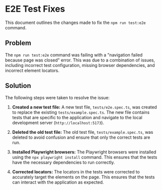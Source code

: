 # E2E Test Fixes

This document outlines the changes made to fix the `npm run test:e2e` command.

## Problem

The `npm run test:e2e` command was failing with a "navigation failed because page was closed" error. This was due to a combination of issues, including incorrect test configuration, missing browser dependencies, and incorrect element locators.

## Solution

The following steps were taken to resolve the issue:

1.  **Created a new test file:** A new test file, `tests/e2e.spec.ts`, was created to replace the existing `tests/example.spec.ts`. The new file contains tests that are specific to the application and navigate to the local development server (`http://localhost:5173`).

2.  **Deleted the old test file:** The old test file, `tests/example.spec.ts`, was deleted to avoid confusion and ensure that only the correct tests are run.

3.  **Installed Playwright browsers:** The Playwright browsers were installed using the `npx playwright install` command. This ensures that the tests have the necessary dependencies to run correctly.

4.  **Corrected locators:** The locators in the tests were corrected to accurately target the elements on the page. This ensures that the tests can interact with the application as expected.

